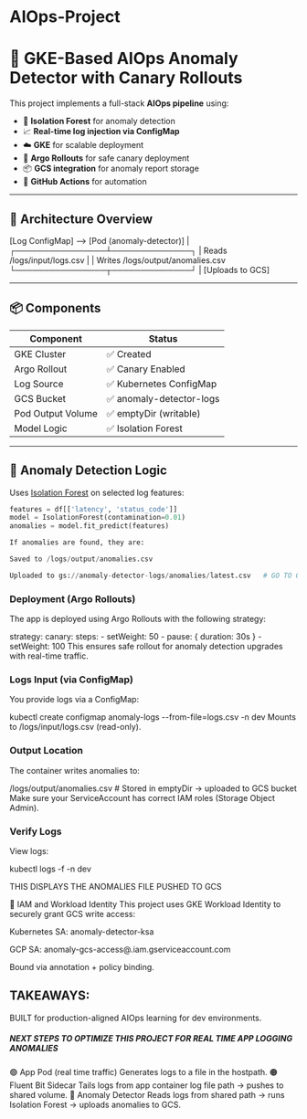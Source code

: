 # AIOps-Project

# 🧠 GKE-Based AIOps Anomaly Detector with Canary Rollouts

This project implements a full-stack **AIOps pipeline** using:

- 🧪 **Isolation Forest** for anomaly detection
- 📈 **Real-time log injection via ConfigMap**
- ☁️ **GKE** for scalable deployment
- 🔁 **Argo Rollouts** for safe canary deployment
- 📦 **GCS integration** for anomaly report storage
- 🚀 **GitHub Actions** for automation

---

## 📌 Architecture Overview

[Log ConfigMap] --> [Pod (anomaly-detector)]
|
┌────────────────┴──────────────┐
| Reads /logs/input/logs.csv |
| Writes /logs/output/anomalies.csv
└────────────────┬──────────────┘
|
[Uploads to GCS]



---

## 📦 Components

| Component              | Status                  |
|------------------------|--------------------------|
| GKE Cluster            | ✅ Created               |
| Argo Rollout           | ✅ Canary Enabled        |
| Log Source             | ✅ Kubernetes ConfigMap  |
| GCS Bucket             | ✅ anomaly-detector-logs |
| Pod Output Volume      | ✅ emptyDir (writable)   |
| Model Logic            | ✅ Isolation Forest      |

---

## 🧠 Anomaly Detection Logic

Uses [Isolation Forest](https://scikit-learn.org/stable/modules/generated/sklearn.ensemble.IsolationForest.html) on selected log features:

```python
features = df[['latency', 'status_code']]
model = IsolationForest(contamination=0.01)
anomalies = model.fit_predict(features)

If anomalies are found, they are:

Saved to /logs/output/anomalies.csv

Uploaded to gs://anomaly-detector-logs/anomalies/latest.csv   # GO TO GCS AND DOWNLOAD THE CSV FILE TO CHECK THE ANOMALIES.

```
### Deployment (Argo Rollouts)
The app is deployed using Argo Rollouts with the following strategy:

strategy:
  canary:
    steps:
    - setWeight: 50
    - pause: { duration: 30s }
    - setWeight: 100
This ensures safe rollout for anomaly detection upgrades with real-time traffic.

### Logs Input (via ConfigMap)
You provide logs via a ConfigMap:

kubectl create configmap anomaly-logs --from-file=logs.csv -n dev
Mounts to /logs/input/logs.csv (read-only).

### Output Location
The container writes anomalies to:

/logs/output/anomalies.csv  # Stored in emptyDir
→ uploaded to GCS bucket
Make sure your ServiceAccount has correct IAM roles (Storage Object Admin).

### Verify Logs 
View logs:

kubectl logs -f <pod-name> -n dev

THIS DISPLAYS THE ANOMALIES FILE PUSHED TO GCS

🔐 IAM and Workload Identity
This project uses GKE Workload Identity to securely grant GCS write access:

Kubernetes SA: anomaly-detector-ksa

GCP SA: anomaly-gcs-access@<project>.iam.gserviceaccount.com

Bound via annotation + policy binding.

## TAKEAWAYS:
BUILT for production-aligned AIOps learning for dev environments.

##### NEXT STEPS TO OPTIMIZE THIS PROJECT FOR REAL TIME APP LOGGING ANOMALIES #######
🟢 App Pod (real time traffic)	Generates logs to a file in the hostpath.
🟠 Fluent Bit Sidecar	Tails logs from app container log file path → pushes to shared volume.
🔵 Anomaly Detector	Reads logs from shared path → runs Isolation Forest → uploads anomalies to GCS.

